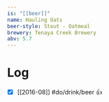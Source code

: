 ```yaml
---
is: "[[beer]]"
name: Hauling Oats
beer-style: Stout - Oatmeal
brewery: Tenaya Creek Brewery
abv: 5.7
---
```

# Log
- [x] [[2016-08]] #do/drink/beer 👍
